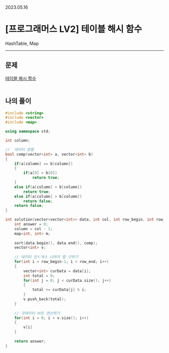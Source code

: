 2023.05.16

# __[프로그래머스 LV2] 테이블 해시 함수__

HashTable, Map

----

## __문제__

[테이블 해시 함수](https://school.programmers.co.kr/learn/courses/30/lessons/147354#qna)<br><Br>

## __나의 풀이__
```c++
#include <string>
#include <vector>
#include <map>

using namespace std;

int column;

//  데이터 정렬
bool comp(vector<int> a, vector<int> b)
{
    if(a[column] == b[column])
    {
        if(a[0] > b[0])
            return true;
    }
    else if(a[column] < b[column])
        return true;
    else if(a[column] > b[column])
        return false;
    return false;
}

int solution(vector<vector<int>> data, int col, int row_begin, int row_end) {
    int answer = 0;
    column = col - 1;
    map<int, int> m;
    
    sort(data.begin(), data.end(), comp);
    vector<int> v;
    
    // 데이터 인ㄷ게스 나머지 합 구하기
    for(int i = row_begin-1; i < row_end; i++)
    {
        vector<int> curData = data[i];
        int total = 0;
        for(int j = 0; j < curData.size(); j++)
        {
            total += curData[j] % i;
        }
        v.push_back(total);
    }
    
    // 각데이터 비트 연산하기
    for(int i = 0; i < v.size(); i++)
    {
        v[i] 
    }
    
    return answer;
}
```